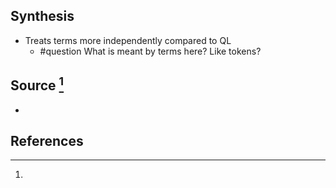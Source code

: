 ## Synthesis
- Treats terms more independently compared to QL
	- #question What is meant by terms here? Like tokens?
## Source [^1]
- 
## References

[^1]: